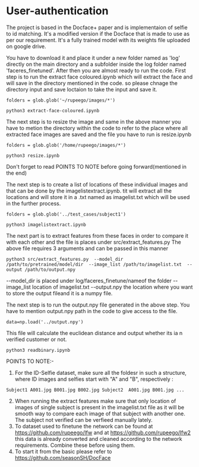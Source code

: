 # User-authentication
The project is based in the Docface+ paper and is implementaion of selfie to id matching. 
It's a modified version if the Docface that is made to use as per our requirement.
It's a fully trained model with its weights file uploaded on google drive.

You have to download it and place it under a new folder named as 'log' directly on the main directory and a subfolder inside the log folder named 'faceres_finetuned'.
After then you are almost ready to run the code.
First step is to run the extract face coloured.ipynb which will extract the face and will save in the directory mentioned in the code. so please chnage the directory input and save loctaion to take the input and save it.

`folders = glob.glob('~/rupeego/images/*')`

`python3 extract-face-coloured.ipynb`

The next step is to resize the image and same in the above manner you have to metion the directory within the code to refer to the place where all extracted face images are saved and the file you have to run is resize.ipynb

`folders = glob.glob('/home/rupeego/images/*')`

`python3 resize.ipynb`

Don't forget to read POINTS TO NOTE before going forward(mentioned in the end)

The next step is to create a list of locations of these individual images and that can be done by the imagelistextract.ipynb. tit will extract all the locations and will store it in a .txt named as imagelist.txt which will be used in the further process.

`folders = glob.glob('../test_cases/subject1')`

`python3 imagelistextract.ipynb`

The next part is to extract features from these faces in order to compare it with each other and the file is places under src/extract_features.py
The above file requires 3 arguments and can be passed in this manner

`python3 src/extract_features.py 
--model_dir /path/to/pretrained/model/dir 
--image_list /path/to/imagelist.txt 
--output /path/to/output.npy`

--model_dir is placed under log/faceres_finetune/nameof the folder
--image_list location of imagelist.txt
--output.npy the location where you want to store the output fileand it is a numpy file.

The next step is to run the output.npy file generated in the above step. You have to mention output.npy path in the code to give access to the file.

`data=np.load('../output.npy')`

This file will calculate the euclidean distance and output whether its ia n verified customer or not.

`python3 readbinary.ipynb`

POINTS TO NOTE:-

1) For the ID-Selfie dataset, make sure all the foldesr in such a structure, where ID images and selfies start with "A" and "B", respectively :

`Subject1
    A001.jpg
    B001.jpg
    B002.jpg
Subject2 
    A001.jpg
    B001.jpg
...`

2) When running the extract features make sure that only location of images of single subject is present in the imagelist.txt file as it will be smooth way to compare each image of that subject with another one. The subject not verified can be verfieed manually lately.
3) To dataset used to finetune the network can be found at https://github.com/rupeego/lfw and at https://github.com/rupeego/lfw2
this data is already converted and cleaned according to the network requirements. Combine these before using them.
4) To start it from the basic please refer to https://github.com/seasonSH/DocFace
